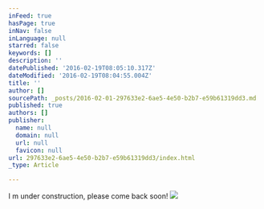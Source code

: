 ```yaml
---
inFeed: true
hasPage: true
inNav: false
inLanguage: null
starred: false
keywords: []
description: ''
datePublished: '2016-02-19T08:05:10.317Z'
dateModified: '2016-02-19T08:04:55.004Z'
title: ''
author: []
sourcePath: _posts/2016-02-01-297633e2-6ae5-4e50-b2b7-e59b61319dd3.md
published: true
authors: []
publisher:
  name: null
  domain: null
  url: null
  favicon: null
url: 297633e2-6ae5-4e50-b2b7-e59b61319dd3/index.html
_type: Article

---
```

I m under construction, please come back soon!
![](https://the-grid-user-content.s3-us-west-2.amazonaws.com/af7b6d7e-f29a-4ea7-959d-c29923237243.jpg)